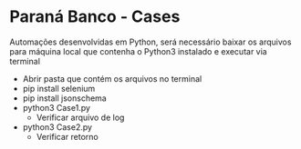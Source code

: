 # Paraná Banco - Cases

Automações desenvolvidas em Python, será necessário baixar os arquivos para máquina local que contenha o Python3 instalado e executar via terminal

- Abrir pasta que contém os arquivos no terminal
- pip install selenium
- pip install jsonschema
- python3 Case1.py
  - Verificar arquivo de log
- python3 Case2.py
  - Verificar retorno

